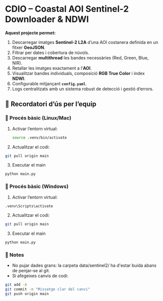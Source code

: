 # CDIO – Coastal AOI Sentinel-2 Downloader & NDWI

**Aquest projecte permet:**

1. Descarregar imatges **Sentinel-2 L2A** d’una AOI costanera definida en un fitxer **GeoJSON**.  
2. Filtrar per dates i cobertura de núvols.  
3. Descarregar **multithread** les bandes necessàries (Red, Green, Blue, NIR).  
4. Retallar les imatges exactament a l’**AOI**.  
5. Visualitzar bandes individuals, composició **RGB True Color** i índex **NDWI**.  
6. Configurable mitjançant **`config.yaml`**.  
7. Logs centralitzats amb un sistema robust de detecció i gestió d’errors.  

## 📝 Recordatori d’ús per l’equip

### 🔹 Procés bàsic (Linux/Mac)
1. Activar l’entorn virtual:
   ```bash
   source .venv/bin/activate
   ````
2. Actualitzar el codi:
  ```bash
  git pull origin main
  ````
3. Executar el main
  ```bash
  python main.py
  ````

### 🔹 Procés bàsic (Windows)
1. Activar l’entorn virtual:
  ```bash
  .venv\Scripts\activate
  ````
2. Actualitzar el codi:
  ```bash
  git pull origin main
  ````
3. Executar el main
  ```bash
  python main.py
  ````

### 🔹 Notes
 - No pujar dades grans: la carpeta data/sentinel2/ ha d'estar buida abans de penjar-se al git.
 - Si afegeixes canvis de codi:
 ```bash
 git add -A
 git commit -m "Missatge clar del canvi"
 git push origin main
````
